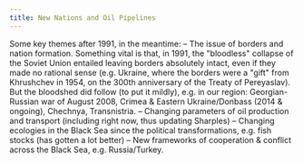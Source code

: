 ```yaml
---
title: New Nations and Oil Pipelines
---
```


Some key themes after 1991, in the meantime:
– The issue of borders and nation formation. Something vital is that, in 1991, the "bloodless" collapse of the Soviet Union entailed leaving borders absolutely intact, even if they made no rational sense (e.g. Ukraine, where the borders were a "gift" from Khrushchev in 1954, on the 300th anniversary of the Treaty of Pereyaslav). But the bloodshed did follow (to put it mildly), e.g. in our region: Georgian-Russian war of August 2008, Crimea & Eastern Ukraine/Donbass (2014 & ongoing), Chechnya, Transnistria.
– Changing parameters of oil production and transport (including right now, thus updating Sharples)
– Changing ecologies in the Black Sea since the political transformations, e.g. fish stocks (has gotten a lot better)
– New frameworks of cooperation & conflict across the Black Sea, e.g. Russia/Turkey.